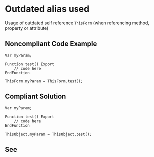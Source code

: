 # Outdated alias used

Usage of outdated self reference `ThisForm` (when referencing method, property or attribute)

## Noncompliant Code Example

```bsl
Var myParam;

Function test() Export
	// code here
EndFunction

ThisForm.myParam = ThisForm.test();
```

## Compliant Solution

```bsl
Var myParam;

Function test() Export
    // code here
EndFunction

ThisObject.myParam = ThisObject.test();
```

## See

